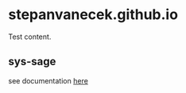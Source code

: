 # stepanvanecek.github.io

Test content.

## sys-sage
see documentation [here](sys-sage/html/index.html)

